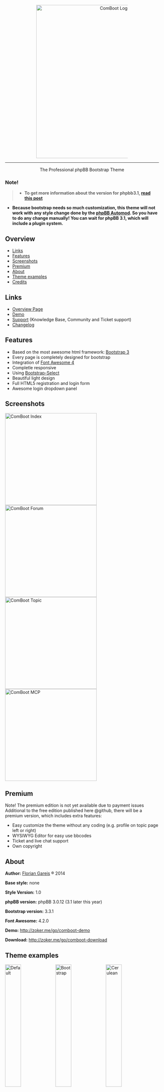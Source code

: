 <p align="center"><a href="http://zoker.me/go/comboot" target="_blank"><img src="http://comboot.de/wp-content/uploads/2014/11/comboot_logo.png" alt="ComBoot Logo" width="500px" style="max-width:300px"/></a></p>

---
<p align="center">The Professional phpBB Bootstrap Theme</p>

### Note!
> - **To get more information about the version for phpbb3.1, [read this post](http://comboot.de/blog/dev/phpbb-3-1/)**
- **Because bootstrap needs so much customization, this theme will not work with any style change done by the [phpBB Automod](https://www.phpbb.com/mods/automod/). So you have to do any change manually! You can wait for phpBB 3.1, which will include a plugin system.**


## Overview
- [Links](#links)
- [Features](#features)
- [Screenshots](#screenshots)
- [Premium](#premium)
- [About](#about)
- [Theme examples](#theme-examples)
- [Credits](#credits)

## Links
- [Overview Page](http://zoker.me/go/comboot)
- [Demo](http://zoker.me/go/comboot-demo)
- [Support](http://zoker.me/go/comboot-support) (Knowledge Base, Community and Ticket support)
- [Changelog](http://zoker.me/go/comboot-changelog)

## Features
* Based on the most awesome html framework: [Bootstrap 3](http://twitter.github.com/bootstrap/)
* Every page is completely designed for bootstrap
* Integration of [Font Awesome 4](http://fontawesome.io/)
* Completle responsive
* Using [Bootstrap-Select](http://silviomoreto.github.io/bootstrap-select/)
* Beautiful light design
* Full HTML5 registration and login form 
* Awesome login dropdown panel

## Screenshots
<a href="http://zoker.me/images/#4/14128869733844" target="_blank"><img src="http://zoker.me/images/uploads/big/844b5982b0561dafcded503aeac75b24.png" alt="ComBoot Index" width="300px" style="max-width:300px"/></a><a href="http://zoker.me/images/#4/14128869728118" target="_blank"><img src="http://zoker.me/images/uploads/big/96bbd5fb9d32f6923670faf0848e013a.png" alt="ComBoot Forum" width="300px" style="max-width:300px"/></a>
<a href="http://zoker.me/images/#4/14128869716676" target="_blank"><img src="http://zoker.me/images/uploads/big/d2da42f45b1add9e41d1660b609f037c.png" alt="ComBoot Topic" width="300px" style="max-width:300px"/></a><a href="http://zoker.me/images/#4/14128869720209" target="_blank"><img src="http://zoker.me/images/uploads/big/804be621ecefcfd10a89b298a41e5d1d.png" alt="ComBoot MCP" width="300px" style="max-width:300px"/></a>

## Premium
Note! The premium edition is not yet available due to payment issues
Additional to the free edition published here @github, there will be a premium version, which includes extra features:
* Easy customize the theme without any coding (e.g. profile on topic page left or right)
* WYSIWYG Editor for easy use bbcodes
* Ticket and live chat support
* Own copyright

## About
**Author:** [Florian Gareis](http://www.florian-gareis.de) ® 2014

**Base style:** none

**Style Version:** 1.0

**phpBB version:** phpBB 3.0.12 (3.1 later this year)

**Bootstrap version:** 3.3.1

**Font Awesome:** 4.2.0

**Demo:** http://zoker.me/go/comboot-demo

**Download:** http://zoker.me/go/comboot-download

## Theme examples
<a href="http://comboot.de/demo/free/#default" target="_blank"><img title="Default" src="http://cdn.zoker.me/bootstrap/thumbnail.png" width="32%"></a>
<a href="http://comboot.de/demo/free/#bootstrap" target="_blank"><img title="Bootstrap" src="http://cdn.zoker.me/bootswatch/bootstrap/thumbnail.png" width="32%"></a>
<a href="http://comboot.de/demo/free/#cerulean" target="_blank"><img title="Cerulean" src="http://bootswatch.com/yeti/thumbnail.png" width="32%"></a>

<a href="http://comboot.de/demo/free/#cosmo" target="_blank"><img title="Cosmo" src="http://bootswatch.com/cosmo/thumbnail.png" width="32%"></a>
<a href="http://comboot.de/demo/free/#cyborg" target="_blank"><img title="Cyborg" src="http://bootswatch.com/cyborg/thumbnail.png" width="32%"></a>
<a href="http://comboot.de/demo/free/#darkly" target="_blank"><img title="Darkly" src="http://bootswatch.com/darkly/thumbnail.png" width="32%"></a>

<a href="http://comboot.de/demo/free/#flatly" target="_blank"><img title="Flatly" src="http://bootswatch.com/flatly/thumbnail.png" width="32%"></a>
<a href="http://comboot.de/demo/free/#journal" target="_blank"><img title="Journal" src="http://bootswatch.com/journal/thumbnail.png" width="32%"></a>
<a href="http://comboot.de/demo/free/#lumen" target="_blank"><img title="Lumen" src="http://bootswatch.com/lumen/thumbnail.png" width="32%"></a>

<a href="http://comboot.de/demo/free/#paper" target="_blank"><img title="Paper" src="http://bootswatch.com/paper/thumbnail.png" width="32%"></a>
<a href="http://comboot.de/demo/free/#readable" target="_blank"><img title="Readable" src="http://bootswatch.com/readable/thumbnail.png" width="32%"></a>
<a href="http://comboot.de/demo/free/#sandstone" target="_blank"><img title="Sandstone" src="http://bootswatch.com/sandstone/thumbnail.png" width="32%"></a>

<a href="http://comboot.de/demo/free/#simplex" target="_blank"><img title="Simplex" src="http://bootswatch.com/simplex/thumbnail.png" width="32%"></a>
<a href="http://comboot.de/demo/free/#slate" target="_blank"><img title="Slate" src="http://bootswatch.com/slate/thumbnail.png" width="32%"></a>
<a href="http://comboot.de/demo/free/#spacelab" target="_blank"><img title="Spacelab" src="http://bootswatch.com/spacelab/thumbnail.png" width="32%"></a>

<a href="http://comboot.de/demo/free/#superhero" target="_blank"><img title="Superhero" src="http://bootswatch.com/superhero/thumbnail.png" width="32%"></a>
<a href="http://comboot.de/demo/free/#united" target="_blank"><img title="United" src="http://bootswatch.com/united/thumbnail.png" width="32%"></a>
<a href="http://comboot.de/demo/free/#yeti" target="_blank"><img title="Yeti" src="http://bootswatch.com/yeti/thumbnail.png" width="32%"></a>

## Credits
* [Support glyph and fa icon inside input](http://bootsnipp.com/snippets/featured/support-glyph-and-fa-icon-inside-input)
* [Mix & Match Login](http://bootsnipp.com/snippets/featured/mix-amp-match-login)
* [Mix & Match Register](http://bootsnipp.com/snippets/featured/mix-amp-match-register)
* [Bootstrap-Select](http://silviomoreto.github.io/bootstrap-select/)
* [User Detail Panel](http://bootsnipp.com/snippets/featured/user-detail-panel)
* [Bootstrap Badger](http://bootsnipp.com/snippets/featured/bootstrap-badger)
* [jQuery Checkbox Buttons](http://bootsnipp.com/snippets/featured/jquery-checkbox-buttons)
* [HTML Editor WYSIWYG Interface](http://bootsnipp.com/snippets/featured/html-editor-wysiwyg-interface)
* [Button with labels](http://bootsnipp.com/snippets/featured/buttons-with-labels)
* [Triangle Breadcrumbs Arrows](http://bootsnipp.com/snippets/featured/triangle-breadcrumbs-arrows)
* [Alert Messages like the docs](http://bootsnipp.com/snippets/featured/alert-messages-like-the-docs)
* [Collapsible Panel](http://bootsnipp.com/snippets/featured/collapsible-panel)
* [Link to top page](http://bootsnipp.com/snippets/featured/link-to-top-page)
* [WYSIWYG Editor](http://www.wysibb.com/)
* [Code Syntax Highlighter](http://prismjs.com/)
* [Lightbox](http://www.jasonbutz.info/bootstrap-lightbox/)
* [Angular.js](angularjs.org)

---

<p align="center">Copyright &copy; 2014 <a href="http://www.florian-gareis.de" target="_blank">Florian Gareis</a>. Licensed under the terms of the <a href="LICENSE.md" target="_blank">MIT License</a></p>
